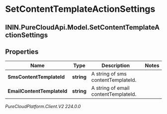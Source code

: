 # SetContentTemplateActionSettings

## ININ.PureCloudApi.Model.SetContentTemplateActionSettings

## Properties

|Name | Type | Description | Notes|
|------------ | ------------- | ------------- | -------------|
| **SmsContentTemplateId** | **string** | A string of sms contentTemplateId. | |
| **EmailContentTemplateId** | **string** | A string of email contentTemplateId. | |



_PureCloudPlatform.Client.V2 224.0.0_
